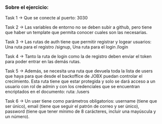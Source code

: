 ### Sobre el ejercicio:

Task 1 → Que se conecte al puerto: 3030 

Task 2 → Las variables de entorno no se deben subir a github, 
            pero tiene que haber un template que permita conocer cuales son las necesarias.

Task 3 → Las rutas de auth tiene que permitir registrar y logear usuarios: 
            Una ruta para el registro /signup, Una ruta para el login /login

Task 4 → Tanto la ruta de login como la de registro deben enviar el token para poder entrar en las demás rutas.

Task 5 → Además, se necesita una ruta que devuela toda la lista de users que haya 
        para que desde el backoffice de JOBX puedan controlar el crecimiento. 
        Esta ruta tiene que estar protegida y solo se dará acceso a un usuario con rol de admin y con los credenciales 
        que se encuentran encriptados en el documento: ruta: /users

Task 6 → Un user tiene como parámetros obligatorios: username (tiene que ser único), email (tiene que seguir el 
            patrón de correo y ser único), password (tiene que tener mínimo de 8 carácteres, incluir una mayúscula y un número).
